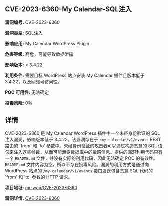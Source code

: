 ## CVE-2023-6360-My Calendar-SQL注入

**漏洞编号:** CVE-2023-6360

**漏洞类型:** SQL注入

**影响应用:** My Calendar WordPress Plugin

**危害等级:** 高危，可能导致数据泄露

**影响版本:** < 3.4.22

**利用条件:** 需要目标 WordPress 站点安装 My Calendar 插件且版本低于 3.4.22，以及网络可访问性。

**POC 可用性:** 无法确定

**投毒风险:** 0%

## 详情

CVE-2023-6360 是 My Calendar WordPress 插件中一个未经身份验证的 SQL 注入漏洞，影响版本低于 3.4.22。该漏洞存在于 `/my-calendar/v1/events` REST 路由的 'from' 和 'to' 参数中。未经身份验证的攻击者可以通过构造恶意的 SQL 语句来注入这些参数，从而可能泄露数据库中的敏感信息。提供的漏洞利用代码只有一个 `README.md` 文件，并没有实际的利用代码，因此无法确定 POC 的有效性。`README.md` 文件内容为空，所以不存在投毒风险。漏洞的利用方式是通过向 WordPress 站点的 `/my-calendar/v1/events` 接口发送包含恶意 SQL 代码的 'from' 和 'to' 参数的 HTTP 请求。

**项目地址:** [mr-won/CVE-2023-6360](https://github.com/mr-won/CVE-2023-6360)

**漏洞详情:** [CVE-2023-6360](https://nvd.nist.gov/vuln/detail/CVE-2023-6360)